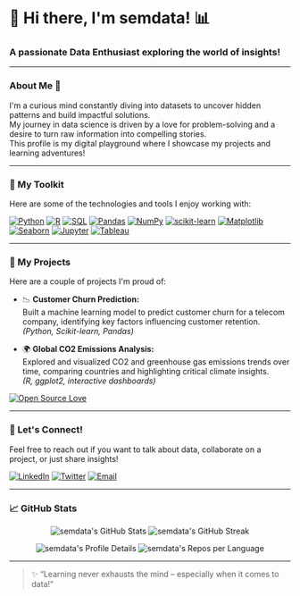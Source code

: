 # 👋 Hi there, I'm semdata! 📊

### A passionate Data Enthusiast exploring the world of insights!

---

### About Me 🚀

I'm a curious mind constantly diving into datasets to uncover hidden patterns and build impactful solutions.  
My journey in data science is driven by a love for problem-solving and a desire to turn raw information into compelling stories.  
This profile is my digital playground where I showcase my projects and learning adventures!

---

### 🧰 My Toolkit

Here are some of the technologies and tools I enjoy working with:

[![Python](https://img.shields.io/badge/Python-3776AB?style=for-the-badge&logo=python&logoColor=white)](https://www.python.org/)
[![R](https://img.shields.io/badge/R-276DC3?style=for-the-badge&logo=r&logoColor=white)](https://www.r-project.org/)
[![SQL](https://img.shields.io/badge/SQL-4479A1?style=for-the-badge&logo=postgresql&logoColor=white)](https://www.postgresql.org/)
[![Pandas](https://img.shields.io/badge/Pandas-150458?style=for-the-badge&logo=pandas&logoColor=white)](https://pandas.pydata.org/)
[![NumPy](https://img.shields.io/badge/NumPy-013243?style=for-the-badge&logo=numpy&logoColor=white)](https://numpy.org/)
[![scikit-learn](https://img.shields.io/badge/scikit--learn-F7931E?style=for-the-badge&logo=scikit-learn&logoColor=white)](https://scikit-learn.org/)
[![Matplotlib](https://img.shields.io/badge/Matplotlib-11557C?style=for-the-badge&logo=matplotlib&logoColor=white)](https://matplotlib.org/)
[![Seaborn](https://img.shields.io/badge/Seaborn-30A3DC?style=for-the-badge&logo=python&logoColor=white)](https://seaborn.pydata.org/)
[![Jupyter](https://img.shields.io/badge/Jupyter-F37626?style=for-the-badge&logo=jupyter&logoColor=white)](https://jupyter.org/)
[![Tableau](https://img.shields.io/badge/Tableau-E97627?style=for-the-badge&logo=tableau&logoColor=white)](https://www.tableau.com/)

---

### 📂 My Projects

Here are a couple of projects I'm proud of:

* 📉 **Customer Churn Prediction:**  
  Built a machine learning model to predict customer churn for a telecom company, identifying key factors influencing customer retention.  
  *(Python, Scikit-learn, Pandas)*

* 🌍 **Global CO2 Emissions Analysis:**  
  Explored and visualized CO2 and greenhouse gas emissions trends over time, comparing countries and highlighting critical climate insights.  
  *(R, ggplot2, interactive dashboards)*

[![Open Source Love](https://badges.frapsoft.com/os/v2/open-source.svg?v=103)](https://github.com/ellerbrock/open-source-badges/)

---

### 🤝 Let's Connect!

Feel free to reach out if you want to talk about data, collaborate on a project, or just share insights!

[![LinkedIn](https://img.shields.io/badge/LinkedIn-0A66C2?style=for-the-badge&logo=linkedin&logoColor=white)](https://www.linkedin.com/in/yourprofile)
[![Twitter](https://img.shields.io/badge/Twitter-1DA1F2?style=for-the-badge&logo=twitter&logoColor=white)](https://twitter.com/yourprofile)
[![Email](https://img.shields.io/badge/Email-D14836?style=for-the-badge&logo=gmail&logoColor=white)](mailto:youremail@example.com)

---

### 📈 GitHub Stats

<p align="center">
  <img src="https://github-readme-stats.vercel.app/api?username=semdata&show_icons=true&theme=radical" alt="semdata's GitHub Stats" />
  <img src="https://github-readme-streak-stats.herokuapp.com/?user=semdata&theme=radical" alt="semdata's GitHub Streak" />
</p>

<p align="center">
  <img src="https://github-profile-summary-cards.vercel.app/api/cards/profile-details?username=semdata&theme=radical" alt="semdata's Profile Details" />
  <img src="https://github-profile-summary-cards.vercel.app/api/cards/repos-per-language?username=semdata&theme=radical" alt="semdata's Repos per Language" />
</p>

---

> ✨ “Learning never exhausts the mind – especially when it comes to data!”

